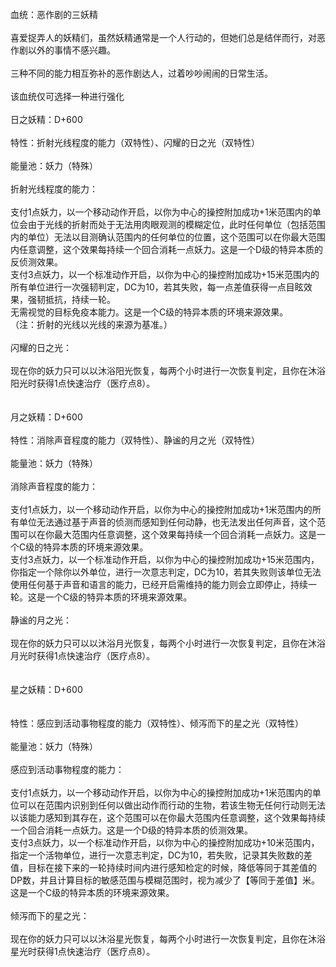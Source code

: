 <title>恶作剧的三妖精</title>
<meta name="GENERATOR" content="WinCHM">
<meta http-equiv="Content-Type" content="text/html; charset=gb2312">
<br>血统：恶作剧的三妖精
<br>
<br>喜爱捉弄人的妖精们，虽然妖精通常是一个人行动的，但她们总是结伴而行，对恶作剧以外的事情不感兴趣。
<br>
<br>三种不同的能力相互弥补的恶作剧达人，过着吵吵闹闹的日常生活。
<br>
<br>该血统仅可选择一种进行强化
<br>
<br>日之妖精：D+600
<br>
<br>特性：折射光线程度的能力（双特性）、闪耀的日之光（双特性）
<br>
<br>能量池：妖力（特殊）
<br>
<br>折射光线程度的能力：
<br>
<br>支付1点妖力，以一个移动动作开启，以你为中心的操控附加成功+1米范围内的单位会由于光线的折射而处于无法用肉眼观测的模糊定位，此时任何单位（包括范围内的单位）无法以目测确认范围内的任何单位的位置，这个范围可以在你最大范围内任意调整，这个效果每持续一个回合消耗一点妖力。这是一个D级的特异本质的反侦测效果。
<br>支付3点妖力，以一个标准动作开启，以你为中心的操控附加成功+15米范围内的所有单位进行一次强韧判定，DC为10，若其失败，每一点差值获得一点目眩效果，强韧抵抗，持续一轮。
<br>无需视觉的目标免疫本能力。这是一个C级的特异本质的环境来源效果。
<br>（注：折射的光线以光线的来源为基准。）
<br>
<br>闪耀的日之光：
<br>
<br>现在你的妖力只可以以沐浴阳光恢复，每两个小时进行一次恢复判定，且你在沐浴阳光时获得1点快速治疗（医疗点8）。
<br>
<br>
<br>月之妖精：D+600
<br>
<br>特性：消除声音程度的能力（双特性）、静谧的月之光（双特性）
<br>
<br>能量池：妖力（特殊）
<br>
<br>消除声音程度的能力：
<br>
<br>支付1点妖力，以一个移动动作开启，以你为中心的操控附加成功+1米范围内的所有单位无法通过基于声音的侦测而感知到任何动静，也无法发出任何声音，这个范围可以在你最大范围内任意调整，这个效果每持续一个回合消耗一点妖力。这是一个C级的特异本质的环境来源效果。
<br>支付3点妖力，以一个标准动作开启，以你为中心的操控附加成功+15米范围内，你指定一个除你以外单位，进行一次意志判定，DC为10，若其失败则该单位无法使用任何基于声音和语言的能力，已经开启需维持的能力则会立即停止，持续一轮。这是一个C级的特异本质的环境来源效果。
<br>
<br>静谧的月之光：
<br>
<br>现在你的妖力只可以以沐浴月光恢复，每两个小时进行一次恢复判定，且你在沐浴月光时获得1点快速治疗（医疗点8）。
<br>
<br>
<br>星之妖精：D+600
<br>
<br>
<br>特性：感应到活动事物程度的能力（双特性）、倾泻而下的星之光（双特性）
<br>
<br>能量池：妖力（特殊）
<br>
<br>感应到活动事物程度的能力：
<br>
<br>支付1点妖力，以一个移动动作开启，以你为中心的操控附加成功+1米范围内的单位可以在范围内识别到任何以做出动作而行动的生物，若该生物无任何行动则无法以该能力感知到其存在，这个范围可以在你最大范围内任意调整，这个效果每持续一个回合消耗一点妖力。这是一个D级的特异本质的侦测效果。
<br>支付3点妖力，以一个标准动作开启，以你为中心的操控附加成功+10米范围内，指定一个活物单位，进行一次意志判定，DC为10，若失败，记录其失败数的差值，目标在接下来的一轮持续时间内进行感知检定的时候，降低等同于其差值的DP数，并且计算目标的敏感范围与模糊范围时，视为减少了【等同于差值】米。这是一个C级的特异本质的环境来源效果。
<br>
<br>倾泻而下的星之光：
<br>
<br>现在你的妖力只可以以沐浴星光恢复，每两个小时进行一次恢复判定，且你在沐浴星光时获得1点快速治疗（医疗点8）。
